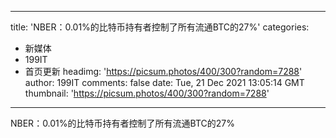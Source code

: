 
---
title: 'NBER：0.01%的比特币持有者控制了所有流通BTC的27%'
categories: 
 - 新媒体
 - 199IT
 - 首页更新
headimg: 'https://picsum.photos/400/300?random=7288'
author: 199IT
comments: false
date: Tue, 21 Dec 2021 13:05:14 GMT
thumbnail: 'https://picsum.photos/400/300?random=7288'
---

<div>   
NBER：0.01%的比特币持有者控制了所有流通BTC的27%  
</div>
            